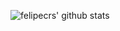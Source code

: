 ![felipecrs' github stats](https://github-readme-stats.vercel.app/api?username=felipecrs&show_icons=true&theme=dracula&count_private=true)
